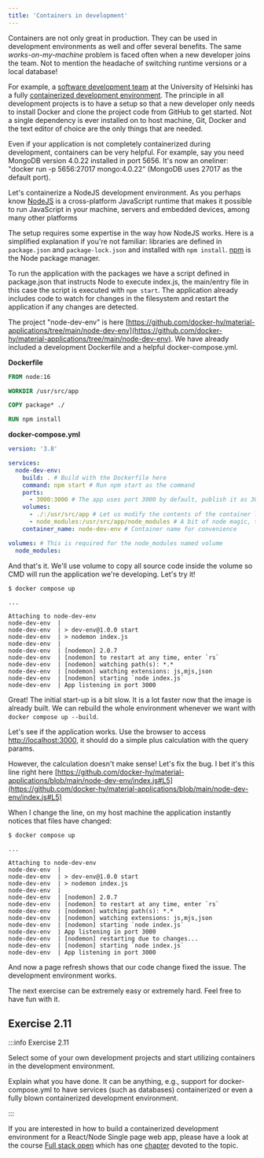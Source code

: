 ```yaml
---
title: 'Containers in development'
---
```


Containers are not only great in production. They can be used in development environments as well and offer several benefits. The same _works-on-my-machine_ problem is faced often when a new developer joins the team. Not to mention the headache of switching runtime versions or a local database!

For example, a [software development team](https://toska.dev/) at the University of Helsinki has a fully [containerized development environment](https://ethesis.helsinki.fi/repository/handle/123456789/30995). The principle in all development projects is to have a setup so that a new developer only needs to install Docker and clone the project code from GitHub to get started. Not a single dependency is ever installed on to host machine, Git, Docker and the text editor of choice are the only things that are needed.

Even if your application is not completely containerized during development, containers can be very helpful. For example, say you need MongoDB version 4.0.22 installed in port 5656. It's now an oneliner: "docker run -p 5656:27017 mongo:4.0.22" (MongoDB uses 27017 as the default port).

Let's containerize a NodeJS development environment. As you perhaps know [NodeJS](https://nodejs.org/en/) is a cross-platform JavaScript runtime that makes it possible to run JavaScript in your machine, servers and embedded devices, among many other platforms

The setup requires some expertise in the way how NodeJS works. Here is a simplified explanation if you're not familiar: libraries are defined in `package.json` and `package-lock.json` and installed with `npm install`. [npm](https://www.npmjs.com/) is the Node package manager.

To run the application with the packages we have a script defined in package.json that instructs Node to execute index.js, the main/entry file in this case the script is executed with `npm start`. The application already includes code to watch for changes in the filesystem and restart the application if any changes are detected.

The project "node-dev-env" is here [https://github.com/docker-hy/material-applications/tree/main/node-dev-env](https://github.com/docker-hy/material-applications/tree/main/node-dev-env). We have already included a development Dockerfile and a helpful docker-compose.yml.

**Dockerfile**
```Dockerfile
FROM node:16

WORKDIR /usr/src/app

COPY package* ./

RUN npm install
```

**docker-compose.yml**
```yaml
version: '3.8'

services:
  node-dev-env:
    build: . # Build with the Dockerfile here
    command: npm start # Run npm start as the command
    ports:
      - 3000:3000 # The app uses port 3000 by default, publish it as 3000
    volumes:
      - ./:/usr/src/app # Let us modify the contents of the container locally
      - node_modules:/usr/src/app/node_modules # A bit of node magic, this ensures the dependencies built for the image are not available locally.
    container_name: node-dev-env # Container name for convenience

volumes: # This is required for the node_modules named volume
  node_modules:
```

And that's it. We'll use volume to copy all source code inside the volume so CMD will run the application we're developing. Let's try it!

```console
$ docker compose up

...

Attaching to node-dev-env
node-dev-env  |
node-dev-env  | > dev-env@1.0.0 start
node-dev-env  | > nodemon index.js
node-dev-env  |
node-dev-env  | [nodemon] 2.0.7
node-dev-env  | [nodemon] to restart at any time, enter `rs`
node-dev-env  | [nodemon] watching path(s): *.*
node-dev-env  | [nodemon] watching extensions: js,mjs,json
node-dev-env  | [nodemon] starting `node index.js`
node-dev-env  | App listening in port 3000
```

Great! The initial start-up is a bit slow. It is a lot faster now that the image is already built. We can rebuild the whole environment whenever we want with `docker compose up --build`.

Let's see if the application works. Use the browser to access [http://localhost:3000](http://localhost:3000), it should do a simple plus calculation with the query params.

However, the calculation doesn't make sense! Let's fix the bug. I bet it's this line right here [https://github.com/docker-hy/material-applications/blob/main/node-dev-env/index.js#L5](https://github.com/docker-hy/material-applications/blob/main/node-dev-env/index.js#L5)

When I change the line, on my host machine the application instantly notices that files have changed:

```console
$ docker compose up

...

Attaching to node-dev-env
node-dev-env  |
node-dev-env  | > dev-env@1.0.0 start
node-dev-env  | > nodemon index.js
node-dev-env  |
node-dev-env  | [nodemon] 2.0.7
node-dev-env  | [nodemon] to restart at any time, enter `rs`
node-dev-env  | [nodemon] watching path(s): *.*
node-dev-env  | [nodemon] watching extensions: js,mjs,json
node-dev-env  | [nodemon] starting `node index.js`
node-dev-env  | App listening in port 3000
node-dev-env  | [nodemon] restarting due to changes...
node-dev-env  | [nodemon] starting `node index.js`
node-dev-env  | App listening in port 3000
```

And now a page refresh shows that our code change fixed the issue. The development environment works.

The next exercise can be extremely easy or extremely hard. Feel free to have fun with it.

## Exercise 2.11

:::info Exercise 2.11

  Select some of your own development projects and start utilizing containers in the development environment.

  Explain what you have done. It can be anything, e.g., support for docker-compose.yml to have services (such as databases) containerized or even a fully blown containerized development environment.

:::

If you are interested in how to build a containerized development environment for a React/Node Single page web app, please have a look at the course [Full stack open](https://fullstackopen.com) which has one [chapter](https://fullstackopen.com/en/part12/basics_of_orchestration#development-in-containers) devoted to the topic.
